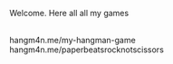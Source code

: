 Welcome.
Here all all my games
    
    
 <BR>   
hangm4n.me/my-hangman-game
<BR>
hangm4n.me/paperbeatsrocknotscissors
